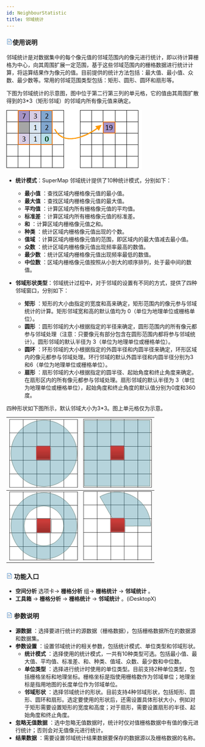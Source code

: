 ```yaml
---
id: NeighbourStatistic
title: 邻域统计
---
```

### ![](../../../img/read.gif)使用说明

邻域统计是对数据集中的每个像元值的邻域范围内的像元进行统计，即以待计算栅格为中心，向其周围扩展一定范围，基于这些邻域范围内的栅格数据进行统计计算，将运算结果作为像元的值。目前提供的统计方法包括：最大值、最小值、众数、最少数等。常用的邻域范围类型包括：矩形、圆形、圆环和扇形等。

下图为邻域统计的示意图，图中位于第二行第三列的单元格，它的值由其周围扩散得到的3*3（矩形邻域）的邻域内所有像元值来确定。

![](img/neighborillus.png)  

* **统计模式**：SuperMap 邻域统计提供了10种统计模式，分别如下：
    * **最小值** ：查找区域内栅格像元值的最小值。
    * **最大值** ：查找区域内栅格像元值的最大值。
    * **平均值** ：计算区域内所有栅格像元值的平均值。
    * **标准差** ：计算区域内所有栅格像元值的标准差。
    * **和** ：计算区域内栅格像元值之和。
    * **种类** ：统计区域内栅格像元值出现的个数。
    * **值域** ：计算区域内栅格像元值的范围，即区域内的最大值减去最小值。
    * **众数** ：统计区域内栅格像元值出现频率最高的数值。
    * **最少数** ：统计区域内栅格像元值出现频率最低的数值。
    * **中位数** ：区域内栅格像元值按照从小到大的顺序排列，处于最中间的数值。

* **邻域形状类型**：邻域统计过程中，对于邻域的设置有不同的方式，提供了四种邻域窗口，分别如下：
    * **矩形** ：矩形的大小由指定的宽度和高来确定，矩形范围内的像元参与邻域统计的计算。矩形邻域宽和高的默认值均为 0（单位为地理单位或栅格单位）。
    * **圆形** ：圆形邻域的大小根据指定的半径来确定，圆形范围内的所有像元都参与邻域处理（注意：只要像元有部分包含在圆形范围内都将参与邻域统计）。圆形邻域的默认半径为 3（单位为地理单位或栅格单位）。
    * **圆环** ：环形邻域的大小根据指定的外圆半径和内圆半径来确定，环形区域内的像元都参与邻域处理。环行邻域的默认外圆半径和内圆半径分别为3和6（单位为地理单位或栅格单位）。 
    * **扇形** ：扇形邻域的大小根据指定的圆半径、起始角度和终止角度来确定。在扇形区内的所有像元都参与邻域处理。扇形邻域的默认半径为 3（单位为地理单位或栅格单位），起始角度和终止角度的默认值分别为0度和360度。

四种形状如下图所示，默认邻域大小为3*3。图上单元格仅为示意。

| ![](img/Circle.png) | ![](img/Rectangle.png)  
---|---  
![](img/Annulus.png) |  ![](img/Wedge.png)

### ![](../../../img/read.gif) 功能入口

  * **空间分析** 选项卡-> **栅格分析** 组-> **栅格统计** -> **邻域统计** 。
  * **工具箱** -> **栅格分析** -> **栅格统计** -> **邻域统计** 。(iDesktopX) 

### ![](../../../img/read.gif) 参数说明

  * **源数据** ：选择要进行统计的源数据（栅格数据），包括栅格数据所在的数据源和数据集。
  * **参数设置** ：设置邻域统计的相关参数，包括统计模式、单位类型和邻域形状。 
    * **统计模式** ：选择使用的统计模式，一共有10种类型可选。包括最小值、最大值、平均值、标准差、和、种类、值域、众数、最少数和中位数。
    * **单位类型** ：选择进行统计时使用的单位类型。目前支持2种单位类型，包括栅格坐标和地理坐标。栅格坐标是指使用栅格数作为邻域单位；地理坐标是指用地图的长度单位作为邻域单位。
    * **邻域形状** ：选择邻域统计的形状。目前支持4种邻域形状，包括矩形、圆形、圆环和扇形。选定要使用的形状后，还需设置具体形状大小，例如对于矩形需要设置矩形的宽度和高度；对于扇形，需要设置扇形的半径、起始角度和终止角度。
  * **忽略无值数据** ：选中忽略无值数据时，统计时仅对值栅格数据中有值的像元进行统计；否则会对无值像元进行统计。
  * **结果数据** ：需要设置邻域统计结果数据要保存的数据源以及栅格数据的名称。